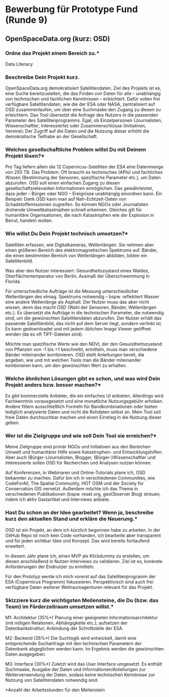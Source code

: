 # Bewerbung für Prototype Fund (Runde 9)

## OpenSpaceData.org (kurz: OSD)

### Ordne das Projekt einem Bereich zu.*
Data Literacy

### Beschreibe Dein Projekt kurz.

OpenSpaceData.org demokratisiert Satellitendaten. Ziel des Projekts ist es, eine Suche bereitzustellen, die das Finden von Daten für alle – unabhängig von technischen und fachlichen Kenntnissen – erleichtert. Dafür sollen frei verfügbare Satellitendaten, wie die der ESA oder NASA, zentralisiert auf OSD zusammenlaufen, um über eine Suchmaske den Zugang zu diesen zu erleichtern. Das Tool übersetzt die Anfrage des Nutzers in die passenden Parameter des Satellitenprogramms. Egal, ob Einzelpersonen (Journalisten, Wissenschaftler, Interessierte) oder Zusammenschlüsse (Initiativen, Vereine): Der Zugriff auf die Daten und die Nutzung dieser erhöht die demokratische Teilhabe an der Gesellschaft.

### Welches gesellschaftliche Problem willst Du mit Deinem Projekt lösen?*

Pro Tag liefern allein die 12 Copernicus-Satelliten der ESA eine Datenmenge von 250 TB. Das Problem: Oft braucht es technisches (APIs) und fachliches Wissen (Bestimmung der Sensoren, spezifische Parameter etc.), um Daten abzurufen. OSD soll einen einfachen Zugang zu diesen gesellschaftsrelevanten Informationen ermöglichen. Das gewährleistet, dass jeder – Bürger oder NGO – Ereignisse unabhängig einordnen kann. Ein Beispiel: Dank OSD kann man auf Nah-Echtzeit-Daten von Schadstoffemissionen zugreifen. So können NGOs oder Journalisten drohende Umweltkatastrophen schnell erkennen. Gleiches gilt für humanitäre Organisationen, die nach Katastrophen wie der Explosion in Beirut, handeln wollen.

### Wie willst Du Dein Projekt technisch umsetzen?*

Satelliten erfassen, wie Digitalkameras, Wellenlängen. Sie nehmen aber einen größeren Bereich des elektromagnetischen Spektrums auf. Bänder, die einen bestimmten Bereich von Wellenlängen abbilden, bilden ein Satellitenbild.

Was aber den Nutzer interessiert: Gesundheitszustand eines Waldes, Oberflächentemperatur von Berlin, Ausmaß der Überschwemmung in Florida.

Für unterschiedliche Aufträge ist die Messung unterschiedlicher Wellenlängen des elmag. Spektrums notwendig – bspw. reflektiert Wasser eine andere Wellenlänge als Asphalt. Der Nutzer muss das aber nicht wissen, denn das macht OSD (Wahl der Sensoren, Bänder, Wellenlängen etc.). Es übersetzt die Aufträge in die technischen Parameter, die notwendig sind, um die gewünschten Satellitendaten abzurufen. Der Nutzer erhält das passende Satellitenbild, das nicht auf dem Server liegt, sondern verlinkt ist. Es kann gedownloadet und mit jedem üblichen Image Viewer geöffnet werden (da es oft TIFF-Dateien sind).

Möchte man spezifische Werte wie den NDVI, der den Gesundheitszustand von Pflanzen von -1 bis +1 beschreibt, ermitteln, muss man verschiedene Bänder miteinander kombinieren. OSD stellt Anleitungen bereit, die angeben, wie und mit welchen Tools man die Bänder miteinander kombinieren kann, um den gewünschten Wert zu erhalten.

### Welche ähnlichen Lösungen gibt es schon, und was wird Dein Projekt anders bzw. besser machen?*

Es gibt kommerzielle Anbieter, die ein einfaches UI anbieten. Allerdings wird Fachkenntnis vorausgesetzt und eine monatliche Nutzungsgebühr erhoben. Andere filtern ausschließlich Formeln für Bandkombinationen oder bieten lediglich analysierte Daten und nicht die Rohdaten selbst an. Mein Tool soll freie Daten durchsuchbar machen und einen Einstieg in die Nutzung dieser geben.

### Wer ist die Zielgruppe und wie soll Dein Tool sie erreichen?*

Meine Zielgruppe sind primär NGOs und Initiativen aus den Bereichen Umwelt und humanitärer Hilfe sowie Katastrophen- und Entwicklungshilfen. Aber auch (Bürger-)Journalisten, Blogger, (Bürger-)Wissenschaftler und Interessierte sollen OSD für Recherchen und Analysen nutzen können. 

Auf Konferenzen, in Webinaren und Online-Tutorials plane ich, OSD bekannter zu machen. Dafür bin ich in verschiedenen Communities, wie CodeForAll, The Spatial Community, HOT OSM und der Society for Conservation GIS vernetzt. Außerdem möchte ich das Thema in verschiedenen Publikationen (bspw. reset.org, geoObserver Blog) streuen, indem ich aktiv Gastartikel und Interviews anbiete. 

### Hast Du schon an der Idee gearbeitet? Wenn ja, beschreibe kurz den aktuellen Stand und erkläre die Neuerung.*

OSD ist ein Projekt, an dem ich kürzlich begonnen habe zu arbeiten. In der GitHub Repo ist noch kein Code vorhanden, ich bearbeite aber transparent und für jeden sichtbar Idee und Konzept. Das wird bereits fortlaufend erweitert.

In diesem Jahr plane ich, einen MVP als Klickdummy zu erstellen, um diesen anschließend in Nutzer-Interviews zu validieren. Ziel ist es, konkrete Anforderungen der Endnutzer zu ermitteln.

Für den Prototyp werde ich mich vorerst auf das Satellitenprogramm der ESA (Copernicus Programm) fokussieren. Perspektivisch sind auch frei verfügbare Daten weiterer Weltraumagenturen relevant für das Projekt.

### Skizziere kurz die wichtigsten Meilensteine, die Du (bzw. das Team) im Förderzeitraum umsetzen willst.*

M1: Architektur (35%*)
Planung einer geeigneten Informationsarchitektur (mit nötigen Relationen, Abhängigkeite etc.); aufsetzen der Datenbankstruktur; Anbindung der Schnittstelle der ESA.

M2: Backend (35%*)
Die Suchlogik wird entwickelt, damit eine entsprechende Suchanfrage mit den technischen Parametern der Datenbank abgeglichen werden kann. Im Ergebnis werden die gewünschten Daten ausgegeben.

M3: Interface (30%*)
Zuletzt wird das User Interface umgesetzt. Es enthält Suchmaske, Ausgabe der Daten und Informationen/Anleitungen zur Weiterverwendung der Daten, sodass keine technischen Kenntnisse zur Nutzung von Satellitendaten notwendig sind.

*Anzahl der Arbeitsstunden für den Meilenstein

